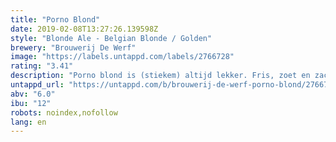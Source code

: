```yaml
---
title: "Porno Blond"
date: 2019-02-08T13:27:26.139598Z
style: "Blonde Ale - Belgian Blonde / Golden"
brewery: "Brouwerij De Werf"
image: "https://labels.untappd.com/labels/2766728"
rating: "3.41"
description: "Porno blond is (stiekem) altijd lekker. Fris, zoet en zacht. Noem het een guilty pleasure. Noem het een tikkeltje ordinair. wij noem het gewoon een geil biertje. Proost!"
untappd_url: "https://untappd.com/b/brouwerij-de-werf-porno-blond/2766728"
abv: "6.0"
ibu: "12"
robots: noindex,nofollow
lang: en
---
```

